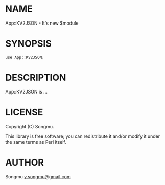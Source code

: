 # NAME

App::KV2JSON - It's new $module

# SYNOPSIS

    use App::KV2JSON;

# DESCRIPTION

App::KV2JSON is ...

# LICENSE

Copyright (C) Songmu.

This library is free software; you can redistribute it and/or modify
it under the same terms as Perl itself.

# AUTHOR

Songmu <y.songmu@gmail.com>
